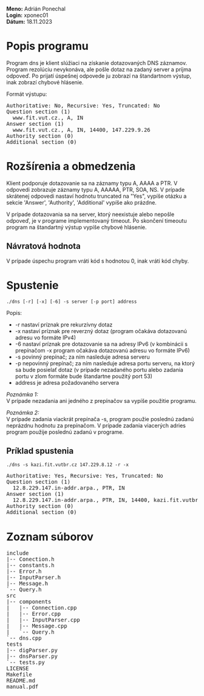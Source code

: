 **Meno:** Adrián Ponechal <br>
**Login:** xponec01 <br>
**Dátum:** 18.11.2023

# Popis programu
Program dns je klient slúžiaci na získanie dotazovaných DNS záznamov. Program rezolúciu nevykonáva, ale pošle dotaz na zadaný server a príjma odpoveď. 
Po prijatí úspešnej odpovede ju zobrazí na štandartnom výstup, inak zobrazí chybové hlásenie.

Formát výstupu:

<pre>
Authoritative: No, Recursive: Yes, Truncated: No
Question section (1) 
  www.fit.vut.cz., A, IN 
Answer section (1) 
  www.fit.vut.cz., A, IN, 14400, 147.229.9.26 
Authority section (0)
Additional section (0)
</pre>

# Rozšírenia a obmedzenia
Klient podporuje dotazovanie sa na záznamy typu A, AAAA a PTR. V odpovedi zobrazuje záznamy typu A, AAAAA, PTR, SOA, NS. V prípade skrátenej odpovedi nastaví hodnotu truncated na "Yes", vypíše otázku a sekcie 'Answer', 'Authority', 'Additional' vypíše ako prázdne. 

V prípade dotazovania sa na server, ktorý neexistuje alebo nepošle odpoveď, je v programe implementovaný timeout. Po skončení timeoutu program na štandartný výstup vypíše chybové hlásenie.

## Návratová hodnota
V prípade úspechu program vráti kód s hodnotou 0, inak vráti kód chyby.

# Spustenie
<code>./dns [-r] [-x] [-6] -s server [-p port] address</code>

Popis: 
- -r nastaví príznak pre rekurzívny dotaz
- -x nastaví príznak pre reverzný dotaz (program očakáva dotazovanú adresu vo formáte IPv4)
- -6 nastaví príznak pre dotazovanie sa na adresy IPv6 (v kombinácii s prepínačom -x program očakáva dotazovanú adresu vo formáte IPv6)
- -s povinný prepínač; za ním nasleduje adresa serveru
- -p nepovinný prepínač; za ním nasleduje adresa portu serveru, na ktorý sa bude posielať dotaz (v prípade nezadaného portu alebo zadania portu v zlom formáte bude štandartne použitý port 53)
- address je adresa požadovaného servera

*Poznámka 1:* <br>
V prípade nezadania ani jedného z prepínačov sa vypíše použitie programu.

*Poznámka 2:* <br>
V prípade zadania viackrát prepínača -s, program použie poslednú zadanú neprázdnu hodnotu za prepínačom. V prípade zadania viacerých adries program použije poslednú zadanú v programe.

## Príklad spustenia
<code>./dns -s kazi.fit.vutbr.cz 147.229.8.12 -r -x</code>

<pre>
Authoritative: Yes, Recursive: Yes, Truncated: No
Question section (1)
  12.8.229.147.in-addr.arpa., PTR, IN
Answer section (1)
  12.8.229.147.in-addr.arpa., PTR, IN, 14400, kazi.fit.vutbr.cz.
Authority section (0)
Additional section (0)
</pre>


# Zoznam súborov

<pre>
include
|-- Conection.h
|-- constants.h
|-- Error.h
|-- InputParser.h
|-- Message.h
`-- Query.h
src
|-- components
|   |-- Connection.cpp
|   |-- Error.cpp
|   |-- InputParser.cpp
|   |-- Message.cpp
|   `-- Query.h
`-- dns.cpp
tests
|-- digParser.py
|-- dnsParser.py
`-- tests.py
LICENSE
Makefile
README.md
manual.pdf
</pre>
